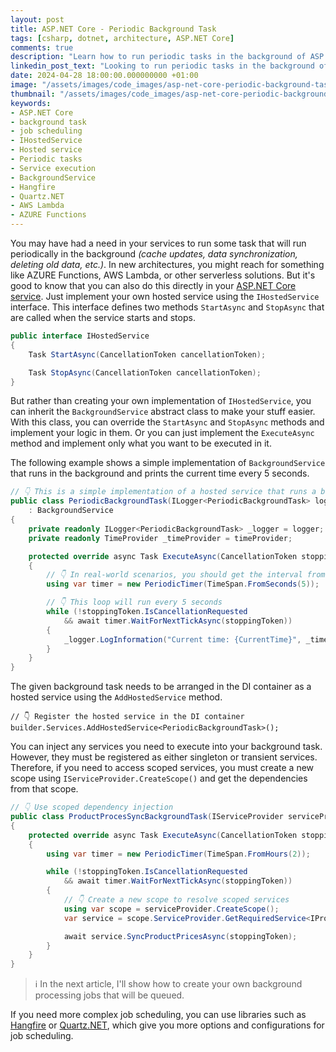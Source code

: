 ```yaml
---
layout: post
title: ASP.NET Core - Periodic Background Task
tags: [csharp, dotnet, architecture, ASP.NET Core]
comments: true
description: "Learn how to run periodic tasks in the background of ASP.NET Core services by implementing your own hosted service using the IHostedService interface."
linkedin_post_text: "Looking to run periodic tasks in the background of your ASP.NET Core services? 🕒 My latest blog post explains how you can do this by implementing your own hosted service using the IHostedService interface. Explore more on [Link to blog post] 👷‍♀️ #ASP.NETCore #BackgroundTasks #coding"
date: 2024-04-28 18:00:00.000000000 +01:00 
image: "/assets/images/code_images/asp-net-core-periodic-background-task/cover.png"
thumbnail: "/assets/images/code_images/asp-net-core-periodic-background-task/cover.png"
keywords:
- ASP.NET Core
- background task
- job scheduling
- IHostedService
- Hosted service
- Periodic tasks
- Service execution
- BackgroundService
- Hangfire
- Quartz.NET
- AWS Lambda
- AZURE Functions
---
```


You may have had a need in your services to run some task that will run periodically in the background *(cache updates, data synchronization, deleting old data, etc.)*. In new architectures, you might reach for something like AZURE Functions, AWS Lambda, or other serverless solutions. But it's good to know that you can also do this directly in your [ASP.NET Core service](https://learn.microsoft.com/en-us/aspnet/core/fundamentals/host/hosted-services?view=aspnetcore-8.0&tabs=visual-studio). Just implement your own hosted service using the `IHostedService` interface. 
This interface defines two methods `StartAsync` and `StopAsync` that are called when the service starts and stops.

```csharp
public interface IHostedService
{
    Task StartAsync(CancellationToken cancellationToken);

    Task StopAsync(CancellationToken cancellationToken);
}
```

But rather than creating your own implementation of `IHostedService`, you can inherit the `BackgroundService` abstract class to make your stuff easier. With this class, you can override the `StartAsync` and `StopAsync` methods and implement your logic in them. Or you can just implement the `ExecuteAsync` method and implement only what you want to be executed in it.

The following example shows a simple implementation of `BackgroundService` that runs in the background and prints the current time every 5 seconds.

```csharp
// 👇 This is a simple implementation of a hosted service that runs a background task
public class PeriodicBackgroundTask(ILogger<PeriodicBackgroundTask> logger, TimeProvider timeProvider) 
    : BackgroundService
{
    private readonly ILogger<PeriodicBackgroundTask> _logger = logger;
    private readonly TimeProvider _timeProvider = timeProvider;

    protected override async Task ExecuteAsync(CancellationToken stoppingToken)
    {
        // 👇 In real-world scenarios, you should get the interval from configuration
        using var timer = new PeriodicTimer(TimeSpan.FromSeconds(5));

        // 👇 This loop will run every 5 seconds
        while (!stoppingToken.IsCancellationRequested
            && await timer.WaitForNextTickAsync(stoppingToken))
        {
            _logger.LogInformation("Current time: {CurrentTime}", _timeProvider.GetUtcNow().TimeOfDay);
        }
    }
}
```

The given background task needs to be arranged in the DI container as a hosted service using the `AddHostedService` method.

```
// 👇 Register the hosted service in the DI container
builder.Services.AddHostedService<PeriodicBackgroundTask>();
```

You can inject any services you need to execute into your background task. However, they must be registered as either singleton or transient services. Therefore, if you need to access scoped services, you must create a new scope using `IServiceProvider.CreateScope()` and get the dependencies from that scope.

```csharp
// 👇 Use scoped dependency injection
public class ProductProcesSyncBackgroundTask(IServiceProvider serviceProvider) : BackgroundService
{
    protected override async Task ExecuteAsync(CancellationToken stoppingToken)
    {
        using var timer = new PeriodicTimer(TimeSpan.FromHours(2));

        while (!stoppingToken.IsCancellationRequested
            && await timer.WaitForNextTickAsync(stoppingToken))
        {
            // 👇 Create a new scope to resolve scoped services
            using var scope = serviceProvider.CreateScope();
            var service = scope.ServiceProvider.GetRequiredService<IProductPricesSyncService>();

            await service.SyncProductPricesAsync(stoppingToken);
        }
    }
}
```

> ℹ️ In the next article, I'll show how to create your own background processing jobs that will be queued.

If you need more complex job scheduling, you can use libraries such as [Hangfire](https://www.hangfire.io/) or [Quartz.NET](https://www.quartz-scheduler.net/), which give you more options and configurations for job scheduling.
